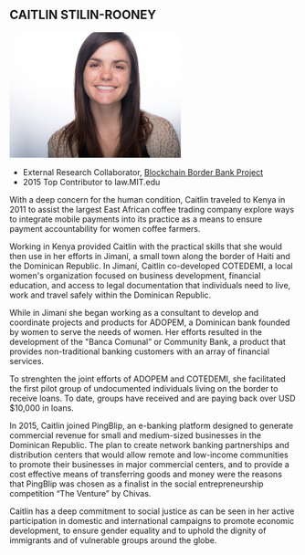 ## CAITLIN STILIN-ROONEY
![caitlin.headshot](https://github.com/BridgingBanks/GeneralSpecificationsDocumentation/blob/gh-pages/Caitlin/caitlin_photo.png)
* External Research Collaborator, [Blockchain Border Bank Project](https://law.mit.edu/BlockchainBorderBank)
* 2015 Top Contributor to law.MIT.edu

With a deep concern for the human condition, Caitlin traveled to Kenya in 2011 to assist the largest East African coffee trading company explore ways to integrate mobile payments into its practice as a means to ensure payment accountability for women coffee farmers.

Working in Kenya provided Caitlin with the practical skills that she would then use in her efforts in Jimaní, a small town along the border of Haiti and the Dominican Republic. In Jimaní, Caitlin co-developed COTEDEMI, a local women's organization focused on business development, financial education, and access to legal documentation that individuals need to live, work and travel safely within the Dominican Republic.

While in Jimaní she began working as a consultant to develop and coordinate projects and products for ADOPEM, a Dominican bank founded by women to serve the needs of women. Her efforts resulted in the development of the "Banca Comunal” or Community Bank, a product that provides non-traditional banking customers with an array of financial services.

To strenghten the joint efforts of ADOPEM and COTEDEMI, she facilitated the first pilot group of undocumented individuals living on the border to receive loans. To date, groups have received and are paying back over USD $10,000 in loans.

In 2015, Caitlin joined PingBlip, an e-banking platform designed to generate commercial revenue for small and medium-sized businesses in the Dominican Republic. The plan to create network banking partnerships and distribution centers that would allow remote and low-income communities to promote their businesses in major commercial centers, and to provide a cost effective means of transferring goods and money were the reasons that PingBlip was chosen as a finalist in the social entrepreneurship competition “The Venture” by Chivas.

Caitlin has a deep commitment to social justice as can be seen in her active participation in domestic and international campaigns to promote economic development, to ensure gender equality and to uphold the dignity of immigrants and of vulnerable groups around the globe.
